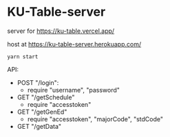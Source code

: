 # KU-Table-server

server for https://ku-table.vercel.app/

host at https://ku-table-server.herokuapp.com/

```
yarn start
```

API:

- POST "/login":
  - require "username", "password"
- GET "/getSchedule"
  - require "accesstoken"
- GET "/getGenEd"
  - require "accesstoken", "majorCode", "stdCode"
- GET "/getData"
